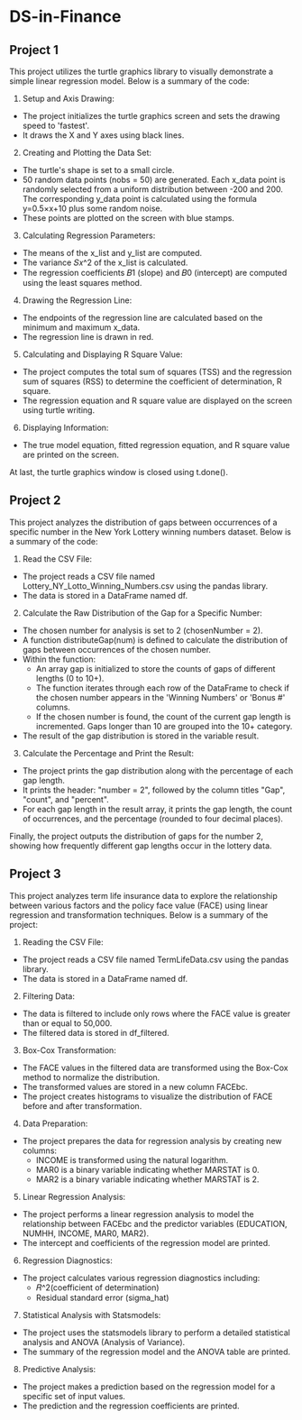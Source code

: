 # DS-in-Finance
## Project 1
This project utilizes the turtle graphics library to visually demonstrate a simple linear regression model. Below is a summary of the code:

1. Setup and Axis Drawing:
- The project initializes the turtle graphics screen and sets the drawing speed to 'fastest'.
- It draws the X and Y axes using black lines.

2. Creating and Plotting the Data Set:
- The turtle's shape is set to a small circle.
- 50 random data points (nobs = 50) are generated. Each x_data point is randomly selected from a uniform distribution between -200 and 200. The corresponding y_data point is calculated using the formula y=0.5×x+10 plus some random noise.
- These points are plotted on the screen with blue stamps.

3. Calculating Regression Parameters:
- The means of the x_list and y_list are computed.
- The variance 𝑆𝑥^2 of the x_list is calculated.
- The regression coefficients 
𝐵1 (slope) and 𝐵0 (intercept) are computed using the least squares method.

4. Drawing the Regression Line:
- The endpoints of the regression line are calculated based on the minimum and maximum x_data.
- The regression line is drawn in red.

5. Calculating and Displaying R Square Value:
- The project computes the total sum of squares (TSS) and the regression sum of squares (RSS) to determine the coefficient of determination, R square.
- The regression equation and R square value are displayed on the screen using turtle writing.

6. Displaying Information:
- The true model equation, fitted regression equation, and R square value are printed on the screen.

At last, the turtle graphics window is closed using t.done().

## Project 2
This project analyzes the distribution of gaps between occurrences of a specific number in the New York Lottery winning numbers dataset. Below is a summary of the code:

1. Read the CSV File:
- The project reads a CSV file named Lottery_NY_Lotto_Winning_Numbers.csv using the pandas library.
- The data is stored in a DataFrame named df.

2. Calculate the Raw Distribution of the Gap for a Specific Number:
- The chosen number for analysis is set to 2 (chosenNumber = 2).
- A function distributeGap(num) is defined to calculate the distribution of gaps between occurrences of the chosen number.
- Within the function:
    - An array gap is initialized to store the counts of gaps of different lengths (0 to 10+).
    - The function iterates through each row of the DataFrame to check if the chosen number appears in the 'Winning Numbers' or 'Bonus #' columns.
    - If the chosen number is found, the count of the current gap length is incremented. Gaps longer than 10 are grouped into the 10+ category.
- The result of the gap distribution is stored in the variable result.

3. Calculate the Percentage and Print the Result:
- The project prints the gap distribution along with the percentage of each gap length.
- It prints the header: "number = 2", followed by the column titles "Gap", "count", and "percent".
- For each gap length in the result array, it prints the gap length, the count of occurrences, and the percentage (rounded to four decimal places).

Finally, the project outputs the distribution of gaps for the number 2, showing how frequently different gap lengths occur in the lottery data.

## Project 3
This project analyzes term life insurance data to explore the relationship between various factors and the policy face value (FACE) using linear regression and transformation techniques. Below is a summary of the project:

1. Reading the CSV File:
- The project reads a CSV file named TermLifeData.csv using the pandas library.
- The data is stored in a DataFrame named df.

2.  Filtering Data:
- The data is filtered to include only rows where the FACE value is greater than or equal to 50,000.
- The filtered data is stored in df_filtered.

3. Box-Cox Transformation:
- The FACE values in the filtered data are transformed using the Box-Cox method to normalize the distribution.
- The transformed values are stored in a new column FACEbc.
- The project creates histograms to visualize the distribution of FACE before and after transformation.

4. Data Preparation:
- The project prepares the data for regression analysis by creating new columns:
    - INCOME is transformed using the natural logarithm.
    - MAR0 is a binary variable indicating whether MARSTAT is 0.
    - MAR2 is a binary variable indicating whether MARSTAT is 2.

5. Linear Regression Analysis:
- The project performs a linear regression analysis to model the relationship between FACEbc and the predictor variables (EDUCATION, NUMHH, INCOME, MAR0, MAR2).
- The intercept and coefficients of the regression model are printed.

6. Regression Diagnostics:
- The project calculates various regression diagnostics including:
    - 𝑅^2(coefficient of determination)
    - Residual standard error (sigma_hat)

7. Statistical Analysis with Statsmodels:
- The project uses the statsmodels library to perform a detailed statistical analysis and ANOVA (Analysis of Variance).
- The summary of the regression model and the ANOVA table are printed.

8. Predictive Analysis:
- The project makes a prediction based on the regression model for a specific set of input values.
- The prediction and the regression coefficients are printed.

